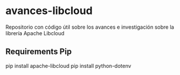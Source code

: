 # avances-libcloud
Repositorio con código útil sobre los avances e investigación sobre la librería Apache Libcloud

## Requirements Pip
pip install apache-libcloud
pip install python-dotenv
